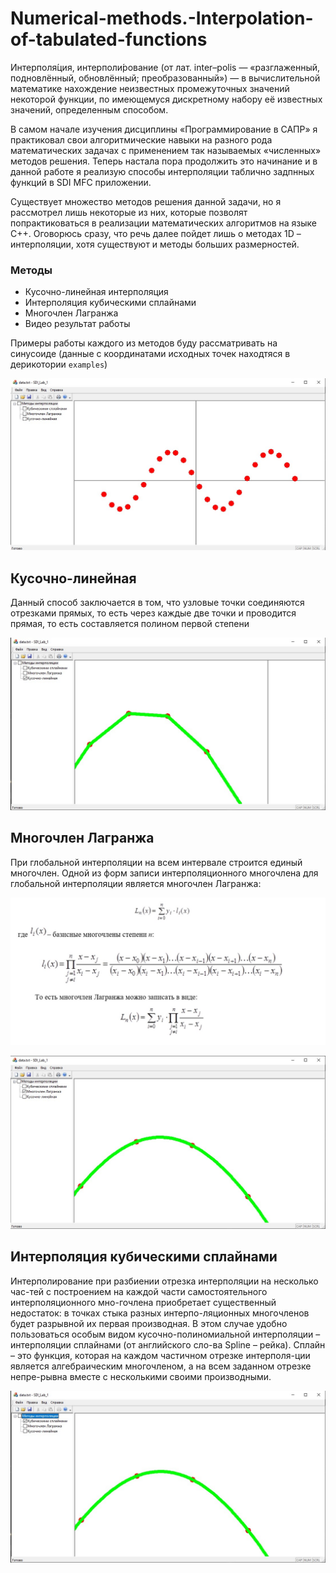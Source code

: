 # Numerical-methods.-Interpolation-of-tabulated-functions

Интерполя́ция, интерполи́рование (от лат. inter–polis — «разглаженный, подновлённый, обновлённый; преобразованный») — в вычислительной математике нахождение неизвестных промежуточных значений некоторой функции, по имеющемуся дискретному набору её известных значений, определенным способом. 

В самом начале изучения дисциплины «Программирование в САПР» я практиковал свои алгоритмические навыки на разного рода математических задачах с применением так называемых «численных» методов решения. Теперь настала пора продолжить это начинание и в данной работе я реализую способы интерполяции таблично задпнных функций в SDI MFC приложении. 

Существует множество методов решения данной задачи, но я рассмотрел лишь некоторые из них, которые позволят попрактиковаться в реализации математических алгоритмов на языке С++. Оговорюсь сразу, что речь далее пойдет лишь о методах 1D – интерполяции, хотя существуют и методы больших размерностей.

### Методы

* Кусочно-линейная интерполяция
* Интерполяция кубическими сплайнами
* Многочлен Лагранжа
* Видео результат работы

Примеры работы каждого из методов буду рассматривать на синусоиде (данные с координатами исходных точек находтяся в дерикотории `examples`)

![animated_demo_screenshot](/materials/1.jpg)


## Кусочно-линейная
Данный способ заключается в том, что узловые точки соединяются отрезками прямых, то есть через каждые две точки и проводится прямая, то есть составляется полином первой степени

![animated_demo_screenshot](/materials/2.jpg)

## Многочлен Лагранжа

При глобальной интерполяции на всем интервале   строится единый многочлен. Одной из форм записи интерполяционного многочлена для глобальной интерполяции является многочлен Лагранжа:

![animated_demo_screenshot](/materials/5.jpg)

![animated_demo_screenshot](/materials/3.jpg)

## Интерполяция кубическими сплайнами

Интерполирование при разбиении отрезка интерполяции на несколько час-тей с построением на каждой части самостоятельного интерполяционного мно-гочлена приобретает существенный недостаток: в точках стыка разных интерпо-ляционных многочленов будет разрывной их первая производная. 
В этом случае удобно пользоваться особым видом кусочно-полиномиальной интерполяции – интерполяции сплайнами (от английского сло-ва Spline – рейка). 
Сплайн – это функция, которая на каждом частичном отрезке интерполя-ции является алгебраическим многочленом, а на всем заданном отрезке непре-рывна вместе с несколькими своими производными. 

![animated_demo_screenshot](/materials/4.jpg)





